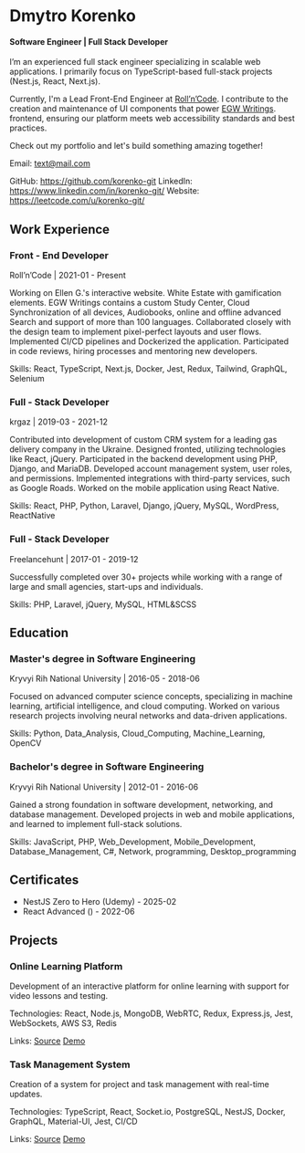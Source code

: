 # Dmytro Korenko

#### Software Engineer | Full Stack Developer

I’m an experienced full stack engineer specializing in scalable web applications. I primarily focus on TypeScript-based full-stack projects (Nest.js, React, Next.js).

Currently, I'm a Lead Front-End Engineer at [Roll’n’Code](https://rollncode.com/). I contribute to the creation and maintenance of UI components that power [EGW Writings](https://egwwritings.org/). frontend, ensuring our platform meets web accessibility standards and best practices.

Check out my portfolio and let's build something amazing together!

Email: text@mail.com

GitHub: https://github.com/korenko-git
LinkedIn: https://www.linkedin.com/in/korenko-git/
Website: https://leetcode.com/u/korenko-git/

## Work Experience

### Front - End Developer

Roll’n’Code | 2021-01 - Present

Working on Ellen G.'s interactive website. White Estate with gamification elements. EGW Writings contains a custom Study Center, Cloud Synchronization of all devices, Audiobooks, online and offline advanced Search and support of more than 100 languages.
Collaborated closely with the design team to implement pixel-perfect layouts and user flows. Implemented CI/CD pipelines and Dockerized the application. Participated in code reviews, hiring processes and mentoring new developers.

Skills: React, TypeScript, Next.js, Docker, Jest, Redux, Tailwind, GraphQL, Selenium

### Full - Stack Developer

krgaz | 2019-03 - 2021-12

Contributed into development of custom CRM system for a leading gas delivery company in the Ukraine. Designed fronted, utilizing technologies like React, jQuery. Participated in the backend development using PHP, Django, and MariaDB. Developed account management system, user roles, and permissions. Implemented integrations with third-party services, such as Google Roads. Worked on the mobile application using React Native.

Skills: React, PHP, Python, Laravel, Django, jQuery, MySQL, WordPress, ReactNative

### Full - Stack Developer

Freelancehunt | 2017-01 - 2019-12

Successfully completed over 30+ projects while working with a range of large and small agencies, start-ups and individuals.

Skills: PHP, Laravel, jQuery, MySQL, HTML&SCSS

## Education

### Master's degree in Software Engineering

Kryvyi Rih National University | 2016-05 - 2018-06

Focused on advanced computer science concepts, specializing in machine learning, artificial intelligence, and cloud computing. Worked on various research projects involving neural networks and data-driven applications.

Skills: Python, Data_Analysis, Cloud_Computing, Machine_Learning, OpenCV

### Bachelor's degree in Software Engineering

Kryvyi Rih National University | 2012-01 - 2016-06

Gained a strong foundation in software development, networking, and database management. Developed projects in web and mobile applications, and learned to implement full-stack solutions.

Skills: JavaScript, PHP, Web_Development, Mobile_Development, Database_Management, C#, Network, programming, Desktop_programming

## Certificates

- NestJS Zero to Hero (Udemy) - 2025-02
- React Advanced () - 2022-06

## Projects

### Online Learning Platform

Development of an interactive platform for online learning with support for video lessons and testing.

Technologies: React, Node.js, MongoDB, WebRTC, Redux, Express.js, Jest, WebSockets, AWS S3, Redis

Links: [Source](https://github.com/example/learning-platform) [Demo](https://learning-platform-demo.com)

### Task Management System

Creation of a system for project and task management with real-time updates.

Technologies: TypeScript, React, Socket.io, PostgreSQL, NestJS, Docker, GraphQL, Material-UI, Jest, CI/CD

Links: [Source](https://github.com/example/task-manager) [Demo](https://task-manager-demo.com)
